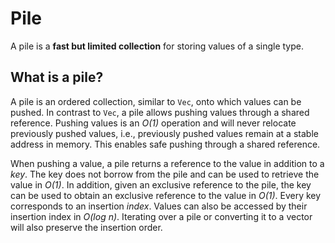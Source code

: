 # Pile

A pile is a **fast but limited collection** for storing values of a single type.


## What is a pile?

A pile is an ordered collection, similar to `Vec`, onto which values can be
pushed. In contrast to `Vec`, a pile allows pushing values through a shared
reference. Pushing values is an *O(1)* operation and will never relocate previously
pushed values, i.e., previously pushed values remain at a stable address in
memory. This enables safe pushing through a shared reference.

When pushing a value, a pile returns a reference to the value in addition to a
*key*. The key does not borrow from the pile and can be used to retrieve the
value in *O(1)*. In addition, given an exclusive reference to the pile, the key
can be used to obtain an exclusive reference to the value in *O(1)*. Every key
corresponds to an insertion *index*. Values can also be accessed by their insertion
index in *O(log n)*. Iterating over a pile or converting it to a vector will also
preserve the insertion order.